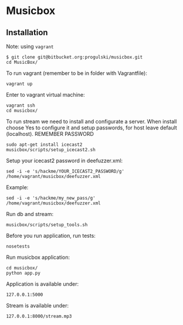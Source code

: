 # Musicbox

## Installation

Note: using `vagrant`

```
$ git clone git@bitbucket.org:progulski/musicbox.git
cd MusicBox/
```

To run vagrant (remember to be in folder with Vagrantfile):

```
vagrant up
```

Enter to vagrant virtual machine:

```
vagrant ssh
cd musicbox/
```

To run stream we need to install and configurate a server. When install choose Yes to configure
it and setup passwords, for host leave default (localhost). 
REMEMBER PASSWORD

```
sudo apt-get install icecast2
musicbox/scripts/setup_icecast2.sh
```

Setup your icecast2 password in deefuzzer.xml:

```
sed -i -e 's/hackme/YOUR_ICECAST2_PASSWORD/g' /home/vagrant/musicbox/deefuzzer.xml
```

Example:

```
sed -i -e 's/hackme/my_new_pass/g' /home/vagrant/musicbox/deefuzzer.xml
```

Run db and stream:

```
musicbox/scripts/setup_tools.sh
```

Before you run application, run tests:

```
nosetests
```

Run musicbox application:

```
cd musicbox/
python app.py
```

Application is available under:

```
127.0.0.1:5000
```

Stream is available under:

```
127.0.0.1:8000/stream.mp3
```

